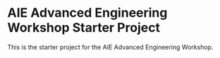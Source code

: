 # AIE Advanced Engineering Workshop Starter Project

This is the starter project for the AIE Advanced Engineering Workshop.
